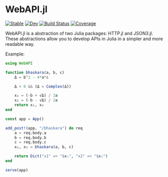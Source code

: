 # WebAPI.jl

[![Stable](https://img.shields.io/badge/docs-stable-blue.svg)](https://eliascarv.github.io/WebAPI.jl/stable)
[![Dev](https://img.shields.io/badge/docs-dev-blue.svg)](https://eliascarv.github.io/WebAPI.jl/dev)
[![Build Status](https://github.com/eliascarv/WebAPI.jl/actions/workflows/CI.yml/badge.svg?branch=main)](https://github.com/eliascarv/WebAPI.jl/actions/workflows/CI.yml?query=branch%3Amain)
[![Coverage](https://codecov.io/gh/eliascarv/WebAPI.jl/branch/main/graph/badge.svg)](https://codecov.io/gh/eliascarv/WebAPI.jl)

WebAPI.jl is a abstraction of two Julia packages: HTTP.jl and JSON3.jl.
These abstractions allow you to develop APIs in Julia in a simpler and more readable way.

Example:
```julia
using WebAPI

function bhaskara(a, b, c)
    Δ = b^2 - 4*a*c

    Δ < 0 && (Δ = Complex(Δ))

    x₁ = (-b + √Δ) / 2a
    x₂ = (-b - √Δ) / 2a
    return x₁, x₂
end

const app = App()

add_post!(app, "/bhaskara") do req
    a = req.body.a
    b = req.body.b
    c = req.body.c
    x₁, x₂ = bhaskara(a, b, c)

    return Dict("x1" => "$x₁", "x2" => "$x₂")
end

serve(app)
```